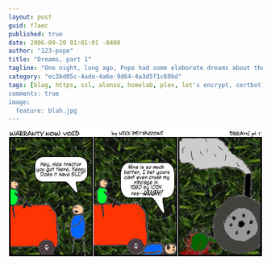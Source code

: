 ```yaml
---
layout: post
guid: f7aec
published: true
date: 2006-09-20 01:01:01 -0400
author: "123-pope"
title: "Dreams, part 1"
tagline: "One night, long ago, Pope had some elaborate dreams about the people he saw every day. The dreams made very little sense to anyone with any remaining spark of sanity, but he did his best to transcribe them into the art you see today."
category: "ec3bd05c-4ade-4a6e-9d64-4a3d5f1c69bd"
tags: [blag, https, ssl, alonso, homelab, plex, let's encrypt, certbot]
comments: true
image:
  feature: blah.jpg
---
```


![](/assets/img/lol/comic27.jpg "Seriously what the fuck kind of resolution is that? Is this 2004?")